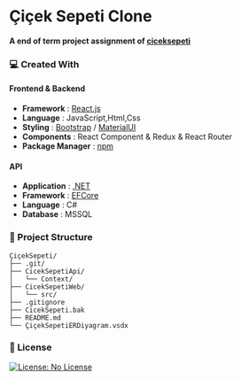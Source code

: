 # Çiçek Sepeti Clone

**A end of term project assignment of [ciceksepeti](https://www.ciceksepeti.com/)**

### 💻 Created With

#### Frontend & Backend
- **Framework** : [React.js](https://react.dev/)
- **Language** : JavaScript,Html,Css
- **Styling** : [Bootstrap](https://getbootstrap.com/) / [MaterialUI](https://mui.com/material-ui/) 
- **Components** : React Component & Redux & React Router
- **Package Manager** : [npm](https://www.npmjs.com/)
#### API 
- **Application** : [.NET](https://dotnet.microsoft.com/en-us/)
- **Framework** : [EFCore](https://learn.microsoft.com/tr-tr/ef/core/)
- **Language** : C#
- **Database** : MSSQL

### 📁 Project Structure
```
ÇiçekSepeti/
├── .git/               
├── CicekSepetiApi/    
│   └── Context/ 
├── CicekSepetiWeb/     
│   └── src/  
├── .gitignore
├── CicekSepeti.bak
├── README.md    
└── ÇiçekSepetiERDiyagram.vsdx

```
### 📃 License

[![License: No License](https://img.shields.io/badge/License-No%20License-red.svg)](https://choosealicense.com/no-permission/)


